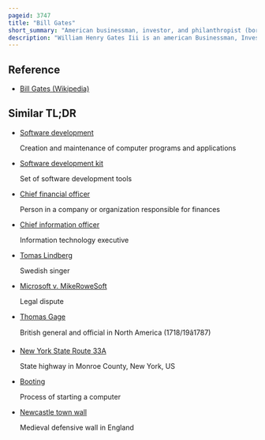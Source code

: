 ```yaml
---
pageid: 3747
title: "Bill Gates"
short_summary: "American businessman, investor, and philanthropist (born 1955)"
description: "William Henry Gates Iii is an american Businessman, Investor, Philanthropist, and Writer best known for co-founding the Software Giant Microsoft, along with his Childhood Friend Paul Allen. During his Career at Microsoft, Gates held the Positions of Chairman, chief Executive Officer, President, and chief Software Architect, while also being its largest individual Shareholder until May 2014. He was a prominent Pioneer of the Microcomputer Revolution of the 1970s and 1980s."
---
```


## Reference

- [Bill Gates (Wikipedia)](https://en.wikipedia.org/?curid=3747)

## Similar TL;DR

- [Software development](/tldr/en/software-development)

  Creation and maintenance of computer programs and applications

- [Software development kit](/tldr/en/software-development-kit)

  Set of software development tools

- [Chief financial officer](/tldr/en/chief-financial-officer)

  Person in a company or organization responsible for finances

- [Chief information officer](/tldr/en/chief-information-officer)

  Information technology executive

- [Tomas Lindberg](/tldr/en/tomas-lindberg)

  Swedish singer

- [Microsoft v. MikeRoweSoft](/tldr/en/microsoft-v-mikerowesoft)

  Legal dispute

- [Thomas Gage](/tldr/en/thomas-gage)

  British general and official in North America (1718/19â1787)

- [New York State Route 33A](/tldr/en/new-york-state-route-33a)

  State highway in Monroe County, New York, US

- [Booting](/tldr/en/booting)

  Process of starting a computer

- [Newcastle town wall](/tldr/en/newcastle-town-wall)

  Medieval defensive wall in England

